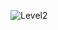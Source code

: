 ![Level2](https://user-images.githubusercontent.com/37296369/63209068-39d24180-c117-11e9-99b0-81fb0d1c981d.jpg)
